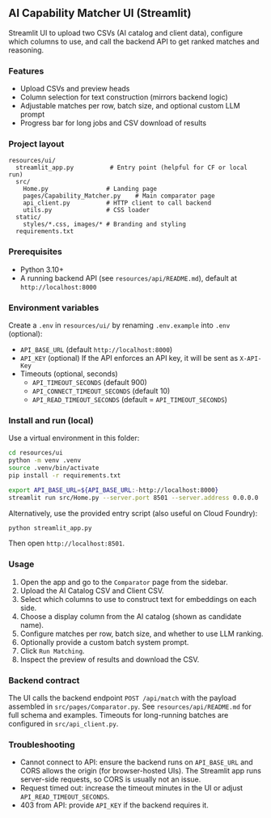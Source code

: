 ## AI Capability Matcher UI (Streamlit)

Streamlit UI to upload two CSVs (AI catalog and client data), configure which columns to use, and call the backend API to get ranked matches and reasoning.

### Features
- Upload CSVs and preview heads
- Column selection for text construction (mirrors backend logic)
- Adjustable matches per row, batch size, and optional custom LLM prompt
- Progress bar for long jobs and CSV download of results

### Project layout
```
resources/ui/
  streamlit_app.py          # Entry point (helpful for CF or local run)
  src/
    Home.py                # Landing page
    pages/Capability_Matcher.py    # Main comparator page
    api_client.py          # HTTP client to call backend
    utils.py               # CSS loader
  static/
    styles/*.css, images/* # Branding and styling
  requirements.txt
```

### Prerequisites
- Python 3.10+
- A running backend API (see `resources/api/README.md`), default at `http://localhost:8000`

### Environment variables
Create a `.env` in `resources/ui/` by renaming `.env.example` into `.env` (optional):
- `API_BASE_URL` (default `http://localhost:8000`)
- `API_KEY` (optional) If the API enforces an API key, it will be sent as `X-API-Key`
- Timeouts (optional, seconds)
  - `API_TIMEOUT_SECONDS` (default 900)
  - `API_CONNECT_TIMEOUT_SECONDS` (default 10)
  - `API_READ_TIMEOUT_SECONDS` (default = `API_TIMEOUT_SECONDS`)

### Install and run (local)
Use a virtual environment in this folder:

```bash
cd resources/ui
python -m venv .venv
source .venv/bin/activate
pip install -r requirements.txt

export API_BASE_URL=${API_BASE_URL:-http://localhost:8000}
streamlit run src/Home.py --server.port 8501 --server.address 0.0.0.0
```

Alternatively, use the provided entry script (also useful on Cloud Foundry):

```bash
python streamlit_app.py
```

Then open `http://localhost:8501`.

### Usage
1. Open the app and go to the `Comparator` page from the sidebar.
2. Upload the AI Catalog CSV and Client CSV.
3. Select which columns to use to construct text for embeddings on each side.
4. Choose a display column from the AI catalog (shown as candidate name).
5. Configure matches per row, batch size, and whether to use LLM ranking.
6. Optionally provide a custom batch system prompt.
7. Click `Run Matching`.
8. Inspect the preview of results and download the CSV.

### Backend contract
The UI calls the backend endpoint `POST /api/match` with the payload assembled in `src/pages/Comparator.py`. See `resources/api/README.md` for full schema and examples. Timeouts for long-running batches are configured in `src/api_client.py`.

### Troubleshooting
- Cannot connect to API: ensure the backend runs on `API_BASE_URL` and CORS allows the origin (for browser-hosted UIs). The Streamlit app runs server-side requests, so CORS is usually not an issue.
- Request timed out: increase the timeout minutes in the UI or adjust `API_READ_TIMEOUT_SECONDS`.
- 403 from API: provide `API_KEY` if the backend requires it.


